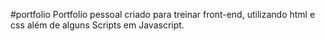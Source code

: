 #portfolio
Portfolio pessoal criado para treinar front-end,
utilizando html e css além de alguns Scripts em Javascript.
#
